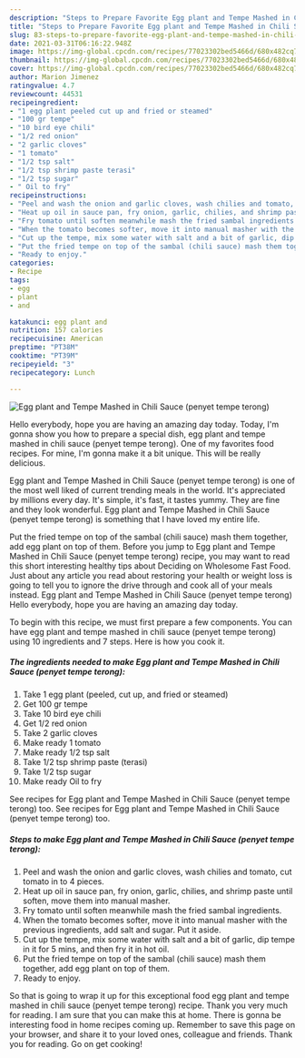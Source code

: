 ```yaml
---
description: "Steps to Prepare Favorite Egg plant and Tempe Mashed in Chili Sauce (penyet tempe terong)"
title: "Steps to Prepare Favorite Egg plant and Tempe Mashed in Chili Sauce (penyet tempe terong)"
slug: 83-steps-to-prepare-favorite-egg-plant-and-tempe-mashed-in-chili-sauce-penyet-tempe-terong
date: 2021-03-31T06:16:22.948Z
image: https://img-global.cpcdn.com/recipes/77023302bed5466d/680x482cq70/egg-plant-and-tempe-mashed-in-chili-sauce-penyet-tempe-terong-recipe-main-photo.jpg
thumbnail: https://img-global.cpcdn.com/recipes/77023302bed5466d/680x482cq70/egg-plant-and-tempe-mashed-in-chili-sauce-penyet-tempe-terong-recipe-main-photo.jpg
cover: https://img-global.cpcdn.com/recipes/77023302bed5466d/680x482cq70/egg-plant-and-tempe-mashed-in-chili-sauce-penyet-tempe-terong-recipe-main-photo.jpg
author: Marion Jimenez
ratingvalue: 4.7
reviewcount: 44531
recipeingredient:
- "1 egg plant peeled cut up and fried or steamed"
- "100 gr tempe"
- "10 bird eye chili"
- "1/2 red onion"
- "2 garlic cloves"
- "1 tomato"
- "1/2 tsp salt"
- "1/2 tsp shrimp paste terasi"
- "1/2 tsp sugar"
- " Oil to fry"
recipeinstructions:
- "Peel and wash the onion and garlic cloves, wash chilies and tomato, cut tomato in to 4 pieces."
- "Heat up oil in sauce pan, fry onion, garlic, chilies, and shrimp paste until soften, move them into manual masher."
- "Fry tomato until soften meanwhile mash the fried sambal ingredients."
- "When the tomato becomes softer, move it into manual masher with the previous ingredients, add salt and sugar. Put it aside."
- "Cut up the tempe, mix some water with salt and a bit of garlic, dip tempe in it for 5 mins, and then fry it in hot oil."
- "Put the fried tempe on top of the sambal (chili sauce) mash them together, add egg plant on top of them."
- "Ready to enjoy."
categories:
- Recipe
tags:
- egg
- plant
- and

katakunci: egg plant and 
nutrition: 157 calories
recipecuisine: American
preptime: "PT38M"
cooktime: "PT39M"
recipeyield: "3"
recipecategory: Lunch

---
```



![Egg plant and Tempe Mashed in Chili Sauce (penyet tempe terong)](https://img-global.cpcdn.com/recipes/77023302bed5466d/680x482cq70/egg-plant-and-tempe-mashed-in-chili-sauce-penyet-tempe-terong-recipe-main-photo.jpg)

Hello everybody, hope you are having an amazing day today. Today, I'm gonna show you how to prepare a special dish, egg plant and tempe mashed in chili sauce (penyet tempe terong). One of my favorites food recipes. For mine, I'm gonna make it a bit unique. This will be really delicious.

Egg plant and Tempe Mashed in Chili Sauce (penyet tempe terong) is one of the most well liked of current trending meals in the world. It's appreciated by millions every day. It's simple, it's fast, it tastes yummy. They are fine and they look wonderful. Egg plant and Tempe Mashed in Chili Sauce (penyet tempe terong) is something that I have loved my entire life.

Put the fried tempe on top of the sambal (chili sauce) mash them together, add egg plant on top of them. Before you jump to Egg plant and Tempe Mashed in Chili Sauce (penyet tempe terong) recipe, you may want to read this short interesting healthy tips about Deciding on Wholesome Fast Food. Just about any article you read about restoring your health or weight loss is going to tell you to ignore the drive through and cook all of your meals instead. Egg plant and Tempe Mashed in Chili Sauce (penyet tempe terong) Hello everybody, hope you are having an amazing day today.


To begin with this recipe, we must first prepare a few components. You can have egg plant and tempe mashed in chili sauce (penyet tempe terong) using 10 ingredients and 7 steps. Here is how you cook it.

<!--inarticleads1-->

##### The ingredients needed to make Egg plant and Tempe Mashed in Chili Sauce (penyet tempe terong):

1. Take 1 egg plant (peeled, cut up, and fried or steamed)
1. Get 100 gr tempe
1. Take 10 bird eye chili
1. Get 1/2 red onion
1. Take 2 garlic cloves
1. Make ready 1 tomato
1. Make ready 1/2 tsp salt
1. Take 1/2 tsp shrimp paste (terasi)
1. Take 1/2 tsp sugar
1. Make ready  Oil to fry


See recipes for Egg plant and Tempe Mashed in Chili Sauce (penyet tempe terong) too. See recipes for Egg plant and Tempe Mashed in Chili Sauce (penyet tempe terong) too. 

<!--inarticleads2-->

##### Steps to make Egg plant and Tempe Mashed in Chili Sauce (penyet tempe terong):

1. Peel and wash the onion and garlic cloves, wash chilies and tomato, cut tomato in to 4 pieces.
1. Heat up oil in sauce pan, fry onion, garlic, chilies, and shrimp paste until soften, move them into manual masher.
1. Fry tomato until soften meanwhile mash the fried sambal ingredients.
1. When the tomato becomes softer, move it into manual masher with the previous ingredients, add salt and sugar. Put it aside.
1. Cut up the tempe, mix some water with salt and a bit of garlic, dip tempe in it for 5 mins, and then fry it in hot oil.
1. Put the fried tempe on top of the sambal (chili sauce) mash them together, add egg plant on top of them.
1. Ready to enjoy.




So that is going to wrap it up for this exceptional food egg plant and tempe mashed in chili sauce (penyet tempe terong) recipe. Thank you very much for reading. I am sure that you can make this at home. There is gonna be interesting food in home recipes coming up. Remember to save this page on your browser, and share it to your loved ones, colleague and friends. Thank you for reading. Go on get cooking!
